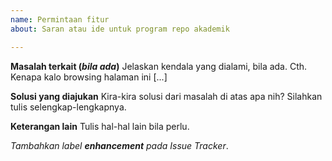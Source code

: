 ```yaml
---
name: Permintaan fitur
about: Saran atau ide untuk program repo akademik

---
```


**Masalah terkait (*bila ada*)**
Jelaskan kendala yang dialami, bila ada. Cth. Kenapa kalo browsing halaman ini [...]

**Solusi yang diajukan**
Kira-kira solusi dari masalah di atas apa nih? Silahkan tulis selengkap-lengkapnya.

**Keterangan lain**
Tulis hal-hal lain bila perlu.

*Tambahkan label **enhancement** pada Issue Tracker*.
